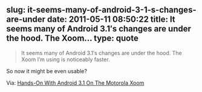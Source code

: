 slug: it-seems-many-of-android-3-1-s-changes-are-under
date: 2011-05-11 08:50:22
title: It seems many of Android 3.1′s changes are under the hood. The Xoom...
type: quote
---

> It seems many of Android 3.1′s changes are under the hood. The Xoom I’m using is noticeably faster.

So now it might be even usable?

 Via: [Hands-On With Android 3.1 On The Motorola Xoom](http://www.crunchgear.com/2011/05/10/hands-on-with-android-3-1-on-the-motorola-xoom/)
